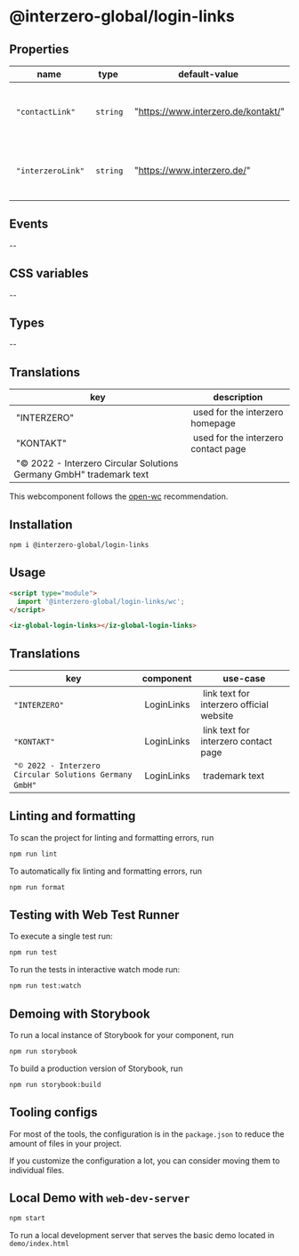 # @interzero-global/login-links

## Properties
| name | type | default-value | required | description |
|------|------|---------------|----------|-------------|
| `"contactLink"` | `string` | "https://www.interzero.de/kontakt/" | `false` | controls the link of the contact page of interzero |
| `"interzeroLink"` | `string` | "https://www.interzero.de/" | `false` | controls the link of the homepage of interzero |

## Events
--

## CSS variables
--
## Types
--

## Translations
| key | description |
|-----|-------------|
| "INTERZERO" | used for the interzero homepage |
| "KONTAKT" | used for the interzero contact page |
| "© 2022 - Interzero Circular Solutions Germany GmbH" trademark text |


This webcomponent follows the [open-wc](https://github.com/open-wc/open-wc) recommendation.

## Installation

```bash
npm i @interzero-global/login-links
```

## Usage

```html
<script type="module">
  import '@interzero-global/login-links/wc';
</script>

<iz-global-login-links></iz-global-login-links>
```

## Translations

| key | component | use-case |
|-----|-----------|----------|
| `"INTERZERO"` | LoginLinks | link text for interzero official website |
| `"KONTAKT"` | LoginLinks | link text for interzero contact page |
| `"© 2022 - Interzero Circular Solutions Germany GmbH"` | LoginLinks | trademark text |

## Linting and formatting

To scan the project for linting and formatting errors, run

```bash
npm run lint
```

To automatically fix linting and formatting errors, run

```bash
npm run format
```

## Testing with Web Test Runner

To execute a single test run:

```bash
npm run test
```

To run the tests in interactive watch mode run:

```bash
npm run test:watch
```

## Demoing with Storybook

To run a local instance of Storybook for your component, run

```bash
npm run storybook
```

To build a production version of Storybook, run

```bash
npm run storybook:build
```


## Tooling configs

For most of the tools, the configuration is in the `package.json` to reduce the amount of files in your project.

If you customize the configuration a lot, you can consider moving them to individual files.

## Local Demo with `web-dev-server`

```bash
npm start
```

To run a local development server that serves the basic demo located in `demo/index.html`
